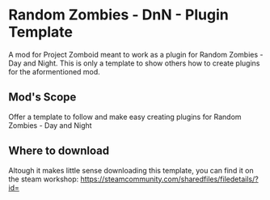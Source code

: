 # Random Zombies - DnN - Plugin Template

A mod for Project Zomboid meant to work as a plugin for Random Zombies - Day and Night.
This is only a template to show others how to create plugins for the aformentioned mod.

## Mod's Scope

Offer a template to follow and make easy creating plugins for Random Zombies - Day and Night

## Where to download

Altough it makes little sense downloading this template, you can find it on the steam workshop: https://steamcommunity.com/sharedfiles/filedetails/?id=
